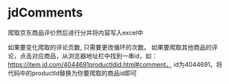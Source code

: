 # jdComments
爬取京东商品评价然后进行分并将内容写入excel中

如果要变化爬取的评论页数, 只需要更改循环的次数。
如果要爬取其他商品的评论，点击对应商品，从浏览器地址栏中找到一串id，如：https://item.jd.com/4044691productIdid.html#comment， id为4044691。将代码中的productId替换为你要爬取的商品id即可
